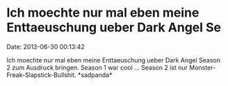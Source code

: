 Ich moechte nur mal eben meine Enttaeuschung ueber Dark Angel Se
================================================================

Date: 2013-06-30 00:13:42

Ich moechte nur mal eben meine Enttaeuschung ueber Dark Angel Season 2
zum Ausdruck bringen. Season 1 war cool \... Season 2 ist nur
Monster-Freak-Slapstick-Bullshit. \*sadpanda\*

